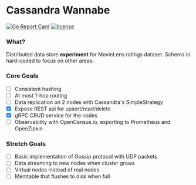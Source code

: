 Cassandra Wannabe
=======
[![Go Report Card](https://goreportcard.com/badge/github.com/freddygv/cassandra-wannabe)](https://goreportcard.com/report/github.com/freddygv/cassandra-wannabe) 
[![license](https://img.shields.io/github/license/mashape/apistatus.svg)](https://github.com/freddygv/cassandra-wannabe/blob/master/LICENSE)

### What?
Distributed data store **experiment** for MovieLens ratings dataset. Schema is hard-coded to focus on other areas.

### Core Goals
- [ ] Consistent hashing 
- [ ] At most 1-hop routing
- [ ] Data replication on 2 nodes with Cassandra's SimpleStrategy
- [x] Expose REST api for upsert/read/delete
- [x] gRPC CRUD service for the nodes
- [ ] Observability with OpenCensus.io, exporting to Prometheus and OpenZipkin

### Stretch Goals
- [ ] Basic implementation of Gossip protocol with UDP packets
- [ ] Data streaming to new nodes when cluster grows
- [ ] Virtual nodes instead of real nodes
- [ ] Memtable that flushes to disk when full